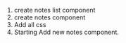 1. create notes list component
2. create notes component
3. Add all css
4. Starting Add new notes component.

